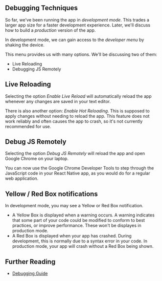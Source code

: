 ## Debugging Techniques

So far, we've been running the app in _development mode_. This trades a larger app size for a faster development experience. Later, we'll discuss how to build a _production_ version of the app.

In development mode, we can gain access to the _developer menu_ by shaking the device.

This menu provides us with many options. We'll be discussing two of them:

- Live Reloading
- Debugging JS Remotely

<!-- break -->

## Live Reloading

Selecting the option _Enable Live Reload_ will automatically reload the app whenever any changes are saved in your text editor.

There is also another option: _Enable Hot Reloading_. This is supposed to apply changes without needing to reload the app. This feature does not work reliably and often causes the app to crash, so it's not currently recommended for use.

<!-- break -->

## Debug JS Remotely

Selecting the option _Debug JS Remotely_ will reload the app and open Google Chrome on your laptop.

You can now use the Google Chrome Developer Tools to step through the JavaScript code in your React Native app, as you would do for a regular web application.

<!-- break -->

## Yellow / Red Box notifications

In development mode, you may see a Yellow or Red Box notification.

- A Yellow Box is displayed when a warning occurs. A warning indicates that some part of your code could be modified to conform to best practices, or improve performance. These won't be displayes in production mode.
- A Red Box is displayed when your app has crashed. During development, this is normally due to a syntax error in your code. In production mode, your app will crash without a Red Box being shown.

<!-- break -->

## Further Reading

- [Debugging Guide](https://facebook.github.io/react-native/docs/debugging.html)